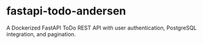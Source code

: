 # fastapi-todo-andersen
 A Dockerized FastAPI ToDo REST API with user authentication, PostgreSQL integration, and pagination.
